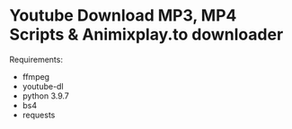 # Youtube Download MP3, MP4 Scripts & Animixplay.to downloader

Requirements:

-   ffmpeg
-   youtube-dl
-   python 3.9.7
-   bs4
-   requests
